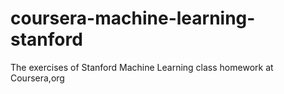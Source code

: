 # coursera-machine-learning-stanford
The exercises of Stanford Machine Learning class homework at Coursera,org
